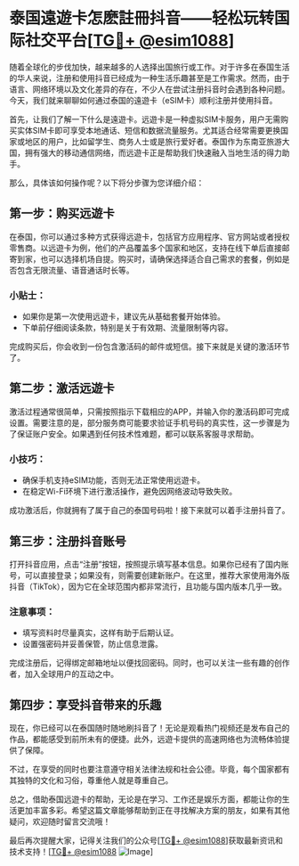 # 泰国遠遊卡怎麽註冊抖音——轻松玩转国际社交平台[[TG💪+ @esim1088](https://t.me/s/esim1088)]

随着全球化的步伐加快，越来越多的人选择出国旅行或工作。对于许多在泰国生活的华人来说，注册和使用抖音已经成为一种生活乐趣甚至是工作需求。然而，由于语言、网络环境以及文化差异的存在，不少人在尝试注册抖音时会遇到各种问题。今天，我们就来聊聊如何通过泰国的遠遊卡（eSIM卡）顺利注册并使用抖音。

首先，让我们了解一下什么是遠遊卡。远遊卡是一种虚拟SIM卡服务，用户无需购买实体SIM卡即可享受本地通话、短信和数据流量服务。尤其适合经常需要更换国家或地区的用户，比如留学生、商务人士或是旅行爱好者。泰国作为东南亚旅游大国，拥有强大的移动通信网络，而远遊卡正是帮助我们快速融入当地生活的得力助手。

那么，具体该如何操作呢？以下将分步骤为您详细介绍：

## 第一步：购买远遊卡

在泰国，你可以通过多种方式获得远遊卡，包括官方应用程序、官方网站或者授权零售商。以远遊卡为例，他们的产品覆盖多个国家和地区，支持在线下单后直接邮寄到家，也可以选择机场自提。购买时，请确保选择适合自己需求的套餐，例如是否包含无限流量、语音通话时长等。

### 小贴士：
- 如果你是第一次使用远遊卡，建议先从基础套餐开始体验。
- 下单前仔细阅读条款，特别是关于有效期、流量限制等内容。

完成购买后，你会收到一份包含激活码的邮件或短信。接下来就是关键的激活环节了。

## 第二步：激活远遊卡

激活过程通常很简单，只需按照指示下载相应的APP，并输入你的激活码即可完成设置。需要注意的是，部分服务商可能要求验证手机号码的真实性，这一步骤是为了保证账户安全。如果遇到任何技术性难题，都可以联系客服寻求帮助。

### 小技巧：
- 确保手机支持eSIM功能，否则无法正常使用远遊卡。
- 在稳定Wi-Fi环境下进行激活操作，避免因网络波动导致失败。

成功激活后，你就拥有了属于自己的泰国号码啦！接下来就可以着手注册抖音了。

## 第三步：注册抖音账号

打开抖音应用，点击“注册”按钮，按照提示填写基本信息。如果你已经有了国内账号，可以直接登录；如果没有，则需要创建新账户。在这里，推荐大家使用海外版抖音（TikTok），因为它在全球范围内都非常流行，且功能与国内版本几乎一致。

### 注意事项：
- 填写资料时尽量真实，这样有助于后期认证。
- 设置强密码并妥善保管，防止信息泄露。

完成注册后，记得绑定邮箱地址以便找回密码。同时，也可以关注一些有趣的创作者，加入全球用户的互动之中。

## 第四步：享受抖音带来的乐趣

现在，你已经可以在泰国随时随地刷抖音了！无论是观看热门视频还是发布自己的作品，都能感受到前所未有的便捷。此外，远遊卡提供的高速网络也为流畅体验提供了保障。

不过，在享受的同时也要注意遵守相关法律法规和社会公德。毕竟，每个国家都有其独特的文化和习俗，尊重他人就是尊重自己。

总之，借助泰国远遊卡的帮助，无论是在学习、工作还是娱乐方面，都能让你的生活更加丰富多彩。希望这篇文章能够帮助到正在寻找解决方案的朋友，如果有其他疑问，欢迎随时留言交流哦！

最后再次提醒大家，记得关注我们的公众号[[TG💪+ @esim1088](https://t.me/s/esim1088)]获取最新资讯和技术支持！[[TG💪+ @esim1088](https://t.me/s/esim1088) ![Image](https://i.postimg.cc/4NQfJmqS/Snipaste-2025-05-13-00-14-12.png)]